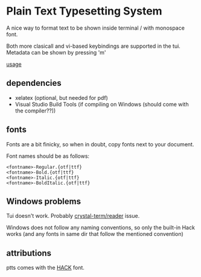 # Plain Text Typesetting System

A nice way to format text to be shown inside terminal / with monospace font.

Both more clasicall and vi-based keybindings are supported in the tui.
Metadata can be shown by pressing 'm'

[usage](doc/syntax.md)

## dependencies
- xelatex (optional, but needed for pdf)
- Visual Studio Build Tools (if compiling on Windows (should come with the compiler??))

## fonts
Fonts are a bit finicky, so when in doubt, copy fonts next to your document.

Font names should be as follows:
```
<fontname>-Regular.{otf|ttf}
<fontname>-Bold.{otf|ttf}
<fontname>-Italic.{otf|ttf}
<fontname>-BoldItalic.{otf|ttf}
```

## Windows problems
Tui doesn't work. Probably [crystal-term/reader](https://github.com/crystal-term/reader) issue.

Windows does not follow any naming conventions, so only the built-in Hack works
(and any fonts in same dir that follow the mentioned convention)

## attributions
ptts comes with the [HACK](https://sourcefoundry.org/hack/) font.
